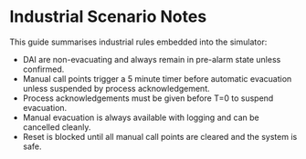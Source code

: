 # Industrial Scenario Notes

This guide summarises industrial rules embedded into the simulator:

- DAI are non-evacuating and always remain in pre-alarm state unless confirmed.
- Manual call points trigger a 5 minute timer before automatic evacuation unless suspended by process acknowledgement.
- Process acknowledgements must be given before T=0 to suspend evacuation.
- Manual evacuation is always available with logging and can be cancelled cleanly.
- Reset is blocked until all manual call points are cleared and the system is safe.
